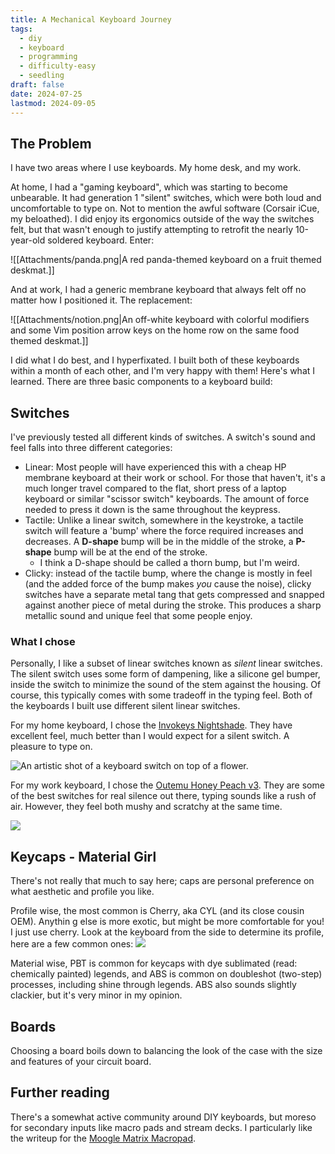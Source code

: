 ```yaml
---
title: A Mechanical Keyboard Journey
tags:
  - diy
  - keyboard
  - programming
  - difficulty-easy
  - seedling
draft: false
date: 2024-07-25
lastmod: 2024-09-05
---
```

## The Problem

I have two areas where I use keyboards. My home desk, and my work. 

At home, I had a "gaming keyboard", which was starting to become unbearable. It had generation 1 "silent" switches, which were both loud and uncomfortable to type on. Not to mention the awful software (Corsair iCue, my beloathed). I did enjoy its ergonomics outside of the way the switches felt, but that wasn't enough to justify attempting to retrofit the nearly 10-year-old soldered keyboard. Enter:

![[Attachments/panda.png|A red panda-themed keyboard on a fruit themed deskmat.]]

And at work, I had a generic membrane keyboard that always felt off no matter how I positioned it. The replacement:

![[Attachments/notion.png|An off-white keyboard with colorful modifiers and some Vim position arrow keys on the home row on the same food themed deskmat.]]

I did what I do best, and I hyperfixated. I built both of these keyboards within a month of each other, and I'm very happy with them! Here's what I learned. There are three basic components to a keyboard build:
## Switches

I've previously tested all different kinds of switches.  A switch's sound and feel falls into three different categories:
- Linear: Most people will have experienced this with a cheap HP membrane keyboard at their work or school. For those that haven't, it's a much longer travel compared to the flat, short press of a laptop keyboard or similar "scissor switch" keyboards. The amount of force needed to press it down is the same throughout the keypress.
- Tactile: Unlike a linear switch, somewhere in the keystroke, a tactile switch will feature a 'bump' where the force required increases and decreases. A **D-shape** bump will be in the middle of the stroke, a **P-shape** bump will be at the end of the stroke. 
	- I think a D-shape should be called a thorn bump, but I'm weird.
- Clicky: instead of the tactile bump, where the change is mostly in feel (and the added force of the bump makes *you* cause the noise), clicky switches have a separate metal tang that gets compressed and snapped against another piece of metal during the stroke. This produces a sharp metallic sound and unique feel that some people enjoy.
### What I chose
Personally, I like a subset of linear switches known as *silent* linear switches. The silent switch uses some form of dampening, like a silicone gel bumper, inside the switch to minimize the sound of the stem against the housing. Of course, this typically comes with some tradeoff in the typing feel. Both of the keyboards I built use different silent linear switches. 

For my home keyboard, I chose the [Invokeys Nightshade](https://invokeys.com/products/invokeys-x-alas-nightshade-switches). They have excellent feel, much better than I would expect for a silent switch. A pleasure to type on.

![An artistic shot of a keyboard switch on top of a flower.](https://invokeys.com/cdn/shop/files/Nightshadecloseup.jpg?v=1706046530&width=713)

For my work keyboard, I chose the [Outemu Honey Peach v3](https://chosfox.com/products/outemu-silent-honey-peach-switch). They are some of the best switches for real silence out there, typing sounds like a rush of air. However, they feel both mushy and scratchy at the same time. 

![](https://chosfox.com/cdn/shop/files/4_f8baf9ce-ff2e-44b8-afc9-244f5641fe93.jpg?v=1715315100&width=1280)
## Keycaps - Material Girl
There's not really that much to say here; caps are personal preference on what aesthetic and profile you like.

Profile wise, the most common is Cherry, aka CYL (and its close cousin OEM). Anythin g else is more exotic, but might be more comfortable for you! I just use cherry. Look at the keyboard from the side to determine its profile, here are a few common ones:
![](https://preview.redd.it/8s8i0e61nec61.png?auto=webp&s=6a47db60ca1c44282f7b4a80985df284aeabda29)

Material wise, PBT is common for keycaps with dye sublimated (read: chemically painted) legends, and ABS is common on doubleshot (two-step) processes, including shine through legends. ABS also sounds slightly clackier, but it's very minor in my opinion.
## Boards
Choosing a board boils down to balancing the look of the case with the size and features of your circuit board.


## Further reading
There's a somewhat active community around DIY keyboards, but moreso for secondary inputs like macro pads and stream decks. I particularly like the writeup for the [Moogle Matrix Macropad](https://mommidearest.github.io/Keyboard-Diary/2024/02/29/Moogle-Matrix.html).